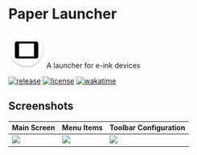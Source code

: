 # Paper Launcher
<img src="https://raw.githubusercontent.com/xmha97/PaperLauncher/main/app/src/main/res/mipmap-xxxhdpi/ic_launcher_round.webp" height="72">
A launcher for e-ink devices

[![release](https://img.shields.io/github/v/release/xmha97/PaperLauncher)](https://github.com/xmha97/PaperLauncher/releases)
[![license](https://img.shields.io/github/license/xmha97/PaperLauncher)](https://github.com/xmha97/PaperLauncher/blob/main/LICENSE)
[![wakatime](https://wakatime.com/badge/user/93f6367f-6e10-4036-a84d-bbc47f9b1fcd/project/018bfddc-63c1-4f76-bbc7-660edb5e49a8.svg)](https://wakatime.com/badge/user/93f6367f-6e10-4036-a84d-bbc47f9b1fcd/project/018bfddc-63c1-4f76-bbc7-660edb5e49a8)

## Screenshots
|Main Screen|Menu Items|Toolbar Configuration|
|----|----|----|
|<img src="https://user-images.githubusercontent.com/4084738/216380150-dbac589a-175e-4ae6-9776-7cd0b219ae43.png" width="200"/>|<img src="https://user-images.githubusercontent.com/4084738/216380448-9b226f37-c30c-49fd-8242-3291bf82eaab.png" width="200"/>|<img src="https://user-images.githubusercontent.com/4084738/216380769-b2461e9b-a78a-43a0-8317-43882a683d13.png" width="200"/>|
